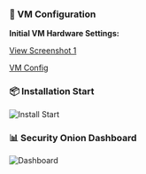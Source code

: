 ### 🔧 VM Configuration
**Initial VM Hardware Settings:**

[View Screenshot 1](vm-config-1.png)

[VM Config](vm.png)


### 📦 Installation Start
![Install Start](screenshots/install-start.png)

### 📊 Security Onion Dashboard
![Dashboard](screenshots/dashboard.png)
